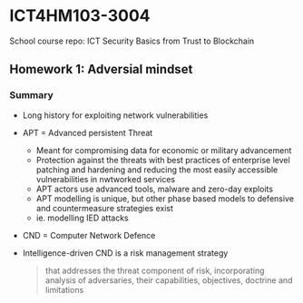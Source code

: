 # ICT4HM103-3004
School course repo: ICT Security Basics from Trust to Blockchain

## Homework 1: Adversial mindset

### Summary 

- Long history for exploiting network vulnerabilities
- APT = Advanced persistent Threat
  - Meant for compromising data for economic or military advancement
  - Protection against the threats with best practices of enterprise level patching and hardening and reducing the most easily accessible vulnerabilities in nwtworked services
   - APT actors use advanced tools, malware and zero-day exploits
  - APT modelling is unique, but other phase based models to defensive and countermeasure strategies exist
   - ie. modelling IED attacks

- CND = Computer Network Defence
 - Intelligence-driven CND is a risk management strategy 
   > that addresses the threat component of risk, incorporating analysis of adversaries, their capabilities, objectives, doctrine and limitations


